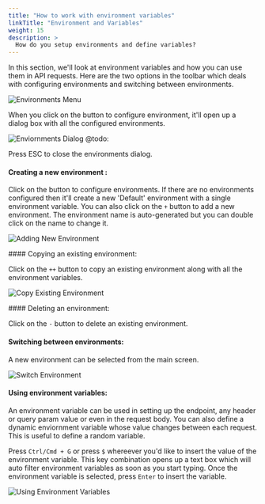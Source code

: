 ```yaml
---
title: "How to work with environment variables"
linkTitle: "Environment and Variables"
weight: 15
description: >
  How do you setup environments and define variables?
---
```


In this section, we'll look at environment variables and how you can use them in API requests.
Here are the two options in the toolbar which deals with configuring environments and switching between environments.

![Environments Menu](/images/015/httprider-environments-menu.png)

When you click on the button to configure environment, it'll open up a dialog box with all the configured environments.

![Enviornments Dialog](/images/015/httprider-environments-dialog.png) @todo:

Press ESC to close the environments dialog. 

#### Creating a new environment :

Click on the button to configure environments. 
If there are no environments configured then it'll create a new 'Default' environment with a single environment variable.
You can also click on the `+` button to add a new environment.
The environment name is auto-generated but you can double click on the name to change it.

![Adding New Environment](/images/015/httprider-create-new-environment.gif)

#### Copying an existing environment:

Click on the `++` button to copy an existing environment along with all the environment variables.

![Copy Existing Environment](/images/015/httprider-copy-existing-environment.gif)

#### Deleting an environment:

Click on the `-` button to delete an existing environment.

#### Switching between environments:

A new environment can be selected from the main screen.

![Switch Environment](/images/015/httprider-switch-environment.gif)

#### Using environment variables:

An environment variable can be used in setting up the endpoint, any header or query param value or even in the request body.
You can also define a dynamic enviornment variable whose value changes between each request. 
This is useful to define a random variable.

Press `Ctrl/Cmd + G` or press `$` whereever you'd like to insert the value of the environment variable. 
This key combination opens up a text box which will auto filter environment variables as soon as you start typing.
Once the environment variable is selected, press `Enter` to insert the variable.

![Using Environment Variables](/images/015/httprider-use-environment-variables.gif)
